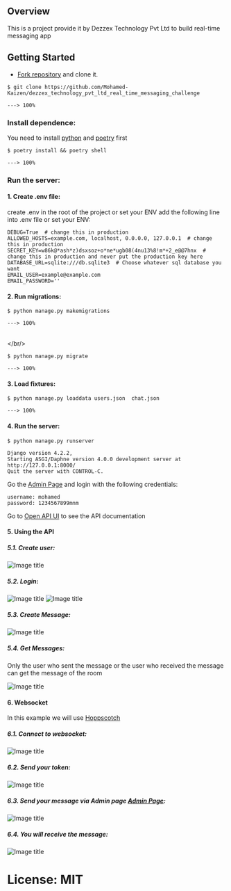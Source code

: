 ## Overview

This is a project provide it by Dezzex Technology Pvt Ltd to build real-time messaging app


## Getting Started

* [Fork repository][Dezzex Technology Pvt Ltd real-time messaging challenge] and clone it.

<div class="termy">

```console
$ git clone https://github.com/Mohamed-Kaizen/dezzex_technology_pvt_ltd_real_time_messaging_challenge

---> 100%
```

</div>

### Install dependence:

You need to install [python](https://www.python.org/downloads/) and [poetry](https://python-poetry.org/docs/#installation) first

<div class="termy">

```console
$ poetry install && poetry shell

---> 100%
```

</div>

### Run the server:
  
#### 1. Create .env file:

create .env in the root of the project or set your ENV add the following line into .env file or set your ENV:

    DEBUG=True  # change this in production
    ALLOWED_HOSTS=example.com, localhost, 0.0.0.0, 127.0.0.1  # change this in production
    SECRET_KEY=w86k@*ash*z)dsxsoz+o*ne*ugb08(4nu13%8!m*+2_e@@7hnx  # change this in production and never put the production key here
    DATABASE_URL=sqlite:///db.sqlite3  # Choose whatever sql database you want
    EMAIL_USER=example@example.com
    EMAIL_PASSWORD=''


#### 2. Run migrations:
<div class="termy">

```console
$ python manage.py makemigrations

---> 100%
```

</div>

<br></br/>

<div class="termy">

```console
$ python manage.py migrate

---> 100%
```

</div>

#### 3. Load fixtures:

<div class="termy">

```console
$ python manage.py loaddata users.json  chat.json

---> 100%
```

</div>


#### 4. Run the server:

<div class="termy">

```console
$ python manage.py runserver

Django version 4.2.2,
Starting ASGI/Daphne version 4.0.0 development server at http://127.0.0.1:8000/
Quit the server with CONTROL-C.
```
</div>


Go the <a href="http://127.0.0.1:8000/admin/"  target="_blank">Admin Page</a> and login with the following credentials:

    username: mohamed
    password: 1234567899mnm


Go to  <a href="http://127.0.0.1:8000/api/docs" target="_blank">Open API UI</a> to see the API documentation


#### 5. Using the API

##### 5.1. Create user:

![Image title](/img/2023-06-09_17-46.png)

##### 5.2. Login:

![Image title](/img/2023-06-09_17-48.png)
![Image title](/img/2023-06-09_17-50.png)


##### 5.3. Create Message:

![Image title](/img/2023-06-09_17-51.png)

##### 5.4. Get Messages:

Only the user who sent the message or the user who received the message can get the message of the room

![Image title](/img/2023-06-09_17-52.png)


#### 6. Websocket

In this example we will use  <a href="https://hoppscotch.io/realtime/websocket"  target="_blank">Hoppscotch</a>

##### 6.1. Connect to websocket:

![Image title](/img/2023-06-09_17-59.png)


##### 6.2. Send your token:

![Image title](/img/2023-06-09_18-00.png)


##### 6.3. Send your message via Admin page <a href="http://127.0.0.1:8000/admin/chat/message/add"  target="_blank">Admin Page</a>:

![Image title](/img/2023-06-09_18-01.png)


##### 6.4. You will receive the message:

![Image title](/img/2023-06-09_18-02.png)


# License: MIT


[Dezzex Technology Pvt Ltd real-time messaging challenge]: https://github.com/Mohamed-Kaizen/dezzex-technology-pvt-ltd-real-time-messaging-challenge
